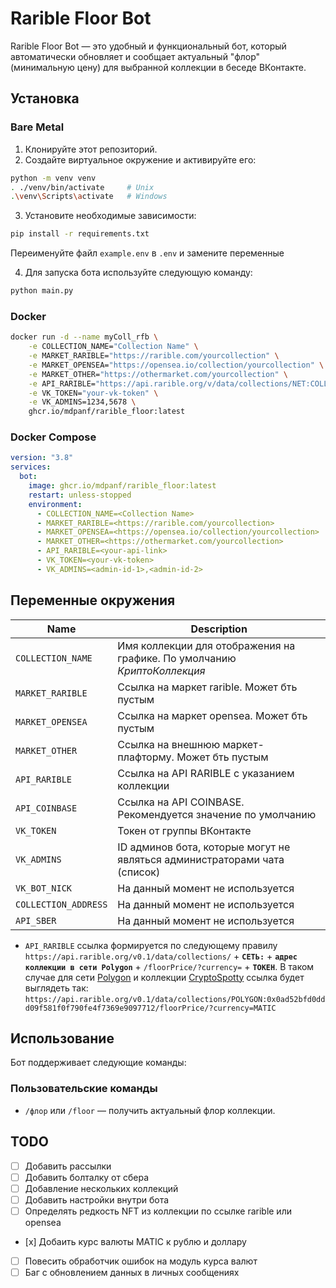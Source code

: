 # Rarible Floor Bot

Rarible Floor Bot — это удобный и функциональный бот, который автоматически обновляет и сообщает актуальный "флор" (минимальную цену) для выбранной коллекции в беседе ВКонтакте.

## Установка

### Bare Metal
1. Клонируйте этот репозиторий.
2. Создайте виртуальное окружение и активируйте его:
```sh
python -m venv venv
. ./venv/bin/activate     # Unix
.\venv\Scripts\activate   # Windows
```

3. Установите необходимые зависимости:
```sh
pip install -r requirements.txt
```

Переименуйте файл `example.env` в `.env` и замените переменные

4. Для запуска бота используйте следующую команду:
```sh
python main.py
```

### Docker

```sh
docker run -d --name myColl_rfb \
    -e COLLECTION_NAME="Collection Name" \
    -e MARKET_RARIBLE="https://rarible.com/yourcollection" \
    -e MARKET_OPENSEA="https://opensea.io/collection/yourcollection" \
    -e MARKET_OTHER="https://othermarket.com/yourcollection" \
    -e API_RARIBLE="https://api.rarible.org/v/data/collections/NET:COLLECTION/floorPrice/?currency=CUR" \
    -e VK_TOKEN="your-vk-token" \
    -e VK_ADMINS=1234,5678 \
    ghcr.io/mdpanf/rarible_floor:latest
```

### Docker Compose

```yaml
version: "3.8"
services:
  bot:
    image: ghcr.io/mdpanf/rarible_floor:latest
    restart: unless-stopped
    environment:
      - COLLECTION_NAME=<Collection Name>
      - MARKET_RARIBLE=<https://rarible.com/yourcollection>
      - MARKET_OPENSEA=<https://opensea.io/collection/yourcollection>
      - MARKET_OTHER=<https://othermarket.com/yourcollection>
      - API_RARIBLE=<your-api-link>
      - VK_TOKEN=<your-vk-token>
      - VK_ADMINS=<admin-id-1>,<admin-id-2>
```

## Переменные окружения

| Name                 | Description                                                  |
| -------------------- | ------------------------------------------------------------ |
| `COLLECTION_NAME`    | Имя коллекции для отображения на графике. По умолчанию *КриптоКоллекция* |
| `MARKET_RARIBLE`     | Ссылка на маркет rarible. Может бть пустым                   |
| `MARKET_OPENSEA`     | Ссылка на маркет opensea. Может бть пустым                   |
| `MARKET_OTHER`       | Ссылка на внешнюю маркет-плафторму. Может бть пустым         |
| `API_RARIBLE`        | Ссылка на API RARIBLE с указанием коллекции                  |
| `API_COINBASE`       | Ссылка на API COINBASE. Рекомендуется значение по умолчанию  |
| `VK_TOKEN`           | Токен от группы ВКонтакте                                    |
| `VK_ADMINS`          | ID админов бота, которые могут не являться администраторами чата (список) |
| `VK_BOT_NICK`        | На данный момент не используется                             |
| `COLLECTION_ADDRESS` | На данный момент не используется                             |
| `API_SBER`           | На данный момент не используется                             |

- `API_RARIBLE` ссылка формируется по следующему правилу `https://api.rarible.org/v0.1/data/collections/` + **`СЕТЬ:`** + **`адрес коллекции в сети Polygon`** + `/floorPrice/?currency=` + **`ТОКЕН`**. В таком случае для сети [Polygon](https://polygon.technology) и коллекции [CryptoSpotty](https://rarible.com/Cryptospotty) ссылка будет выглядеть так: `https://api.rarible.org/v0.1/data/collections/POLYGON:0x0ad52bfd0ddd09f581f0f790fe4f7369e9097712/floorPrice/?currency=MATIC`



## Использование
Бот поддерживает следующие команды:

### Пользовательские команды
- `/флор` или `/floor` — получить актуальный флор коллекции.

## TODO
- [ ] Добавить рассылки
- [ ] Добавить болталку от сбера
- [ ] Добавление нескольких коллекций
- [ ] Добавить настройки внутри бота
- [ ] Определять редкость NFT из коллекции по ссылке rarible или opensea
- [х] Добаить курс валюты MATIC к рублю и доллару
- [ ] Повесить обработчик ошибок на модуль курса валют
- [ ] Баг с обновлением данных в личных сообщениях